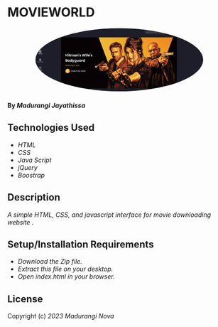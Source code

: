 # MOVIEWORLD

<p align="center" >
<img style="background-color: #fff; border-radius: 50%;" src="https://github.com/MadurangiJayathissa/MOVIEWORLD/blob/main/ss.png" width="75%" height="30%">
</p>


#### By _**Madurangi Jayathissa**_

## Technologies Used

* _HTML_
* _CSS_
* _Java Script_
* _jQuery_
* _Boostrap_

## Description

_A simple HTML, CSS, and javascript interface for movie downloading website ._

## Setup/Installation Requirements

* _Download the Zip file._
* _Extract this file on your desktop._
* _Open index.html in your browser._

## License

Copyright (c) _2023_ _Madurangi Nova_
